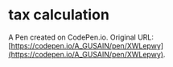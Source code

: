 # tax calculation

A Pen created on CodePen.io. Original URL: [https://codepen.io/A_GUSAIN/pen/XWLepwy](https://codepen.io/A_GUSAIN/pen/XWLepwy).

